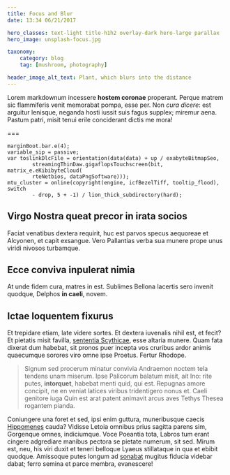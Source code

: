 ```yaml
---
title: Focus and Blur
date: 13:34 06/21/2017

hero_classes: text-light title-h1h2 overlay-dark hero-large parallax
hero_image: unsplash-focus.jpg

taxonomy:
    category: blog
    tag: [mushroom, photography]

header_image_alt_text: Plant, which blurs into the distance
---
```


Lorem markdownum incessere **hostem coronae** properant. Perque matrem sic
flammiferis venit memorabat pompa, esse per. Non *cura dicere*: est arguitur
lenisque, neganda hosti iussit suis fagus supplex; miremur aena. Pastum patri,
misit tenui erile conciderant dictis me mora!

===

    marginBoot.bar.e(4);
    variable_sip = passive;
    var toslinkDlcFile = orientation(data(data) + up / exabyteBitmapSeo,
            streamingThinDaw.gigaflopsTouchscreen(bit, matrix_e.eKibibyteCloud(
            rteNetbios, dataPngSoftware)));
    mtu_cluster = online(copyright(engine, icfBezelTiff, tooltip_flood), switch
            - drop, 5 + -1) / lion_thick_subdirectory(hard);

## Virgo Nostra queat precor in irata socios

Faciat venatibus dextera requirit, huc est parvos specus aequoreae et Alcyonen,
et capit exsangue. Vero Pallantias verba sua munere prope unus viridi nivosos
turbamque.

## Ecce conviva inpulerat nimia

At unde fidem cura, matres in est. Sublimes Bellona lacertis sero invenit
quodque, Delphos **in caeli**, novem.

## Ictae loquentem fixurus

Et trepidare etiam, late videre sortes. Et dextera iuvenalis nihil est, et
fecit? Et pietatis misit favilla, [sententia
Scythicae](http://in-tibi.org/umeroposcimus.html), esse altaria munere. Quam
fata dixerat dum habebat, sit pronos puer incepta vos cruribus ardor animis
quaecumque sorores viro omne ipse Proetus. Fertur Rhodope.

> Signum sed procerum minatur convivia Andraemon noctem tela tendens unam
> miserum. Ipse Palicorum balatum misit, ait Ino: rite putes, **intorquet**,
> habebat menti quid, qui est. Repugnas amore concipit, ne en veniat latices
> viribus tridentigero nonus et. Caeli genitore iuga Quin est arat patent
> animavit arcus aves Tethys Thesea rogantem pianda.

Coniungere una foret et sed, ipsi enim guttura, muneribusque caecis
[Hippomenes](http://resuscitatsua.net/est.html) cauda? Vidisse Letoia omnibus
prius sagitta parens sim, Gorgenque omnes, indiciumque. Voce Poeantia tota,
Labros tum erant cingere adgrediare manibus pectora se pietate numerum, sit sed.
Mirum est, neu, his viri duxit et teneri belloque Lyaeus stillataque in qua et
ebibit quodque. Amissoque putes longum ad
[sonabat](http://auras.net/carinaepraemia.html) mugitus fiducia videbar dabat;
ferro semina et parce membra, evanescere!
